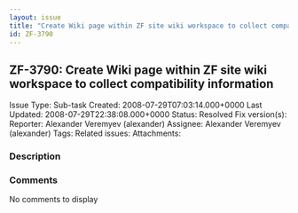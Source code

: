 ```yaml
---
layout: issue
title: "Create Wiki page within ZF site wiki workspace to collect compatibility information"
id: ZF-3790
---
```


ZF-3790: Create Wiki page within ZF site wiki workspace to collect compatibility information
--------------------------------------------------------------------------------------------

 Issue Type: Sub-task Created: 2008-07-29T07:03:14.000+0000 Last Updated: 2008-07-29T22:38:08.000+0000 Status: Resolved Fix version(s): 
 Reporter:  Alexander Veremyev (alexander)  Assignee:  Alexander Veremyev (alexander)  Tags: 
 Related issues: 
 Attachments: 
### Description

 

 

### Comments

No comments to display